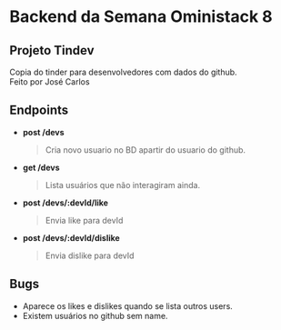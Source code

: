 # Backend da Semana Oministack 8

## Projeto Tindev
Copia do tinder para desenvolvedores com dados do github.  
Feito por José Carlos

## Endpoints

* **post /devs**  
  > Cria novo usuario no BD apartir do usuario do github.
* **get /devs**
  >Lista usuários que não interagiram ainda.
* **post /devs/:devId/like**
  >Envia like para devId
* **post /devs/:devId/dislike**
  >Envia dislike para devId

## Bugs
- Aparece os likes e dislikes quando se lista outros users.
- Existem usuários no github sem name.
